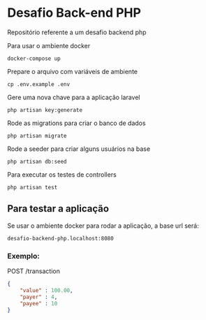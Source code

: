 # Desafio Back-end PHP

Repositório referente a um desafio backend php

Para usar o ambiente docker
```
docker-compose up
```

Prepare o arquivo com variáveis de ambiente
```
cp .env.example .env
```

Gere uma nova chave para a aplicação laravel
```
php artisan key:generate
```

Rode as migrations para criar o banco de dados
```
php artisan migrate
```

Rode a seeder para criar alguns usuários na base
```
php artisan db:seed
```

Para executar os testes de controllers
```
php artisan test
```

## Para testar a aplicação

Se usar o ambiente docker para rodar a aplicação, a base url será:
```
desafio-backend-php.localhost:8080
```


### Exemplo:

POST /transaction

```json
{
    "value" : 100.00,
    "payer" : 4,
    "payee" : 10
}
```
